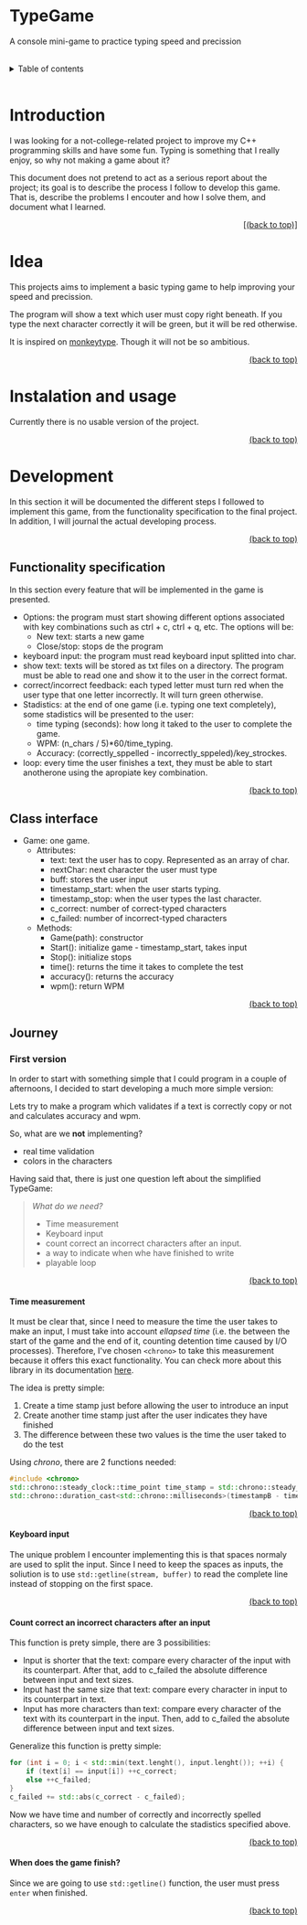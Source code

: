 <p  align="center">
    <h1 id="begin">
        TypeGame
    </h1>
    A console mini-game to practice typing speed and precission
</p>

<br>
<details>
    <summary>Table of contents</summary>

1. [Introduction](#introduction)
2. [Idea](#idea)
3. [Instalation and usage](#instalation-and-usage)
4. [Development](#development)

</details>
<br>

# Introduction
I was looking for a not-college-related project to improve my C++ programming skills and have some fun. Typing is something that I really enjoy, so why not making a game about it? 

This document does not pretend to act as a serious report about the project; its goal is to describe the process I follow to develop this game. That is, describe the problems I encouter and how I solve them, and document what I learned.

<p  align="right">
    <a href=#begin>[(back to top)]</a>
</p>

# Idea
This projects aims to implement a basic typing game to help improving your speed and precission. 

The program will show a text which user must copy right beneath. If you type the next character correctly it will be green, but it will be red otherwise. 

It is inspired on [monkeytype](https://www.monkeytype.com). Though it will not be so ambitious.

[<div style="text-align: right">(back to top)</div>](#begin)

# Instalation and usage 
Currently there is no usable version of the project.

[<div style="text-align: right">(back to top)</div>](#begin)

# Development
In this section it will be documented the different steps I followed to implement this game, from the functionality specification to the final project. In addition, I will journal the actual developing process.

[<div style="text-align: right">(back to top)</div>](#begin)

## Functionality specification
In this section every feature that will be implemented in the game is presented. 

- Options: the program must start showing different options associated with key combinations such as ctrl + c, ctrl + q, etc. The options will be: 
    - New text: starts a new game
    - Close/stop: stops de the program
- keyboard input: the program must read keyboard input splitted into char.
- show text: texts will be stored as txt files on a directory. The program must be able to read one and show it to the user in the correct format. 
- correct/incorrect feedback: each typed letter must turn red when the user type that one letter incorrectly. It will turn green otherwise. 
- Stadistics: at the end of one game (i.e. typing one text completely), some stadistics will be presented to the user: 
    - time typing (seconds): how long it taked to the user to complete the game.
    - WPM: (n_chars / 5)*60/time_typing.
    - Accuracy: (correctly_sppelled - incorrectly_sppeled)/key_strockes.
- loop: every time the user finishes a text, they must be able to start anotherone using the apropiate key combination. 

[<div style="text-align: right">(back to top)</div>](#begin)

## Class interface
- Game: one game. 
    - Attributes:
        - text: text the user has to copy. Represented as an array of char. 
        - nextChar: next character the user must type
        - buff: stores the user input
        - timestamp_start: when the user starts typing.
        - timestamp_stop: when the user types the last character. 
        - c_correct: number of correct-typed characters
        - c_failed: number of incorrect-typed characters
    - Methods: 
        - Game(path): constructor
        - Start(): initialize game - timestamp_start, takes input
        - Stop(): initialize stops
        - time(): returns the time it takes to complete the test
        - accuracy(): returns the accuracy
        - wpm(): return WPM

[<div style="text-align: right">(back to top)</div>](#begin)

## Journey

### First version
In order to start with something simple that I could program in a couple of afternoons, I decided to start developing a much more simple version:

Lets try to make a program which validates if a text is correctly copy or not and calculates accuracy and wpm. 

So, what are we **not** implementing?
- real time validation
- colors in the characters

Having said that, there is just one question left about the simplified TypeGame:
> *What do we need?*
> - Time measurement
> - Keyboard input
> - count correct an incorrect characters after an input. 
> - a way to indicate when whe have finished to write
> - playable loop

[<div style="text-align: right">(back to top)</div>](#begin)

#### Time measurement
It must be clear that, since I need to measure the time the user takes to make an input, I must take into account *ellapsed time* (i.e. the between the start of the game and the end of it, counting detention time caused by I/O processes). Therefore, I've chosen `<chrono>` to take this measurement because it offers this exact functionality. You can check more about this library in its documentation [here](https://cplusplus.com/reference/chrono/).

The idea is pretty simple: 

1. Create a time stamp just before allowing the user to introduce an input
2. Create another time stamp just after the user indicates they have finished
3. The difference between these two values is the time the user taked to do the test

Using *chrono*, there are 2 functions needed: 
```cpp
#include <chrono>
std::chrono::steady_clock::time_point time_stamp = std::chrono::steady_clock::now(); // creates a time stamp with the current time
std::chrono::duration_cast<std::chrono::milliseconds>(timestampB - timestampA).count() // calculates the difference between time stamps and transform it in the unit the programmer have indicated. 
```
[<div style="text-align: right">(back to top)</div>](#begin)

#### Keyboard input
The unique problem I encounter implementing this is that spaces normaly are used to split the input. Since I need to keep the spaces as inputs, the soliution is to use `std::getline(stream, buffer)` to read the complete line instead of stopping on the first space. 

[<div style="text-align: right">(back to top)</div>](#begin)

#### Count correct an incorrect characters after an input
This function is prety simple, there are 3 possibilities: 
- Input is shorter that the text: compare every character of the input with its counterpart. After that, add to c_failed the absolute difference between input and text sizes.
- Input hast the same size that text: compare every character in input to its counterpart in text. 
- Input has more characters than text: compare every character of the text with its counterpart in the input. Then, add to c_failed the absolute difference between input and text sizes. 

Generalize this function is pretty simple: 

```cpp
for (int i = 0; i < std::min(text.lenght(), input.lenght()); ++i) {
    if (text[i] == input[i]) ++c_correct;
    else ++c_failed;
}
c_failed += std::abs(c_correct - c_failed);
```

Now we have time and number of correctly and incorrectly spelled characters, so we have enough to calculate the stadistics specified above. 

[<div style="text-align: right">(back to top)</div>](#begin)

#### When does the game finish?
Since we are going to use `std::getline()` function, the user must press `enter` when finished. 

[<div style="text-align: right">(back to top)</div>](#begin)
